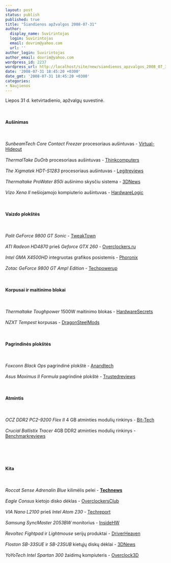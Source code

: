 ```yaml
---
layout: post
status: publish
published: true
title: "Šiandienos apžvalgos 2008-07-31"
author:
  display_name: Suvirintojas
  login: Suvirintojas
  email: dovrim@yahoo.com
  url: ''
author_login: Suvirintojas
author_email: dovrim@yahoo.com
wordpress_id: 2237
wordpress_url: http://localhost/site/new/siandienos_apzvalgos_2008_07_31/
date: '2008-07-31 18:45:20 +0300'
date_gmt: '2008-07-31 18:45:20 +0300'
categories:
- Naujienos
---
```

<p>Liepos 31 d. ketvirtadienio, apžvalgų suvestinė.<br />
<br><br />
<br><b>Aušinimas</b><br />
<br><br />
<br><i>SunbeamTech Core Contact Freezer</i> procesoriaus aušintuvas - <a class="ns" href="http://www.virtual-hideout.net/reviews/SunbeamTech_Core_Contact_Freezer/index.shtml">Virtual-Hideout</a><br />
<br><i>ThermalTake DuOrb</i> procesoriaus aušintuvas - <a class="ns" href="http://www.thinkcomputers.org/index.php?x=reviews&amp;id=805">Thinkcomputers</a><br />
<br><i>The Xigmatek HDT-S1283</i> procesoriaus aušintuvas - <a class="ns" href="http://www.legitreviews.com/article/755/1/">Legitreviews</a><br />
<br><i>Thermaltake ProWater 850i</i> aušinimo skysčiu sistema - <a class="ns" href="http://www.3dnews.ru/cooling/thermaltake_prowater_850i/">3DNews</a><br />
<br><i>Vizo Xena II</i> nešiojamojo kompiuterio aušintuvas - <a class="ns" href="http://hardwarelogic.com/news/137/ARTICLE/4106/2008-07-31.html">HardwareLogic</a><br />
<br><br />
<br><b>Vaizdo plokštės</b><br />
<br><br />
<br><i>Palit GeForce 9800 GT Sonic</i> - <a class="ns" href="http://www.tweaktown.com/reviews/1523/palit_geforce_9800_gt_sonic_512mb/index.html">TweakTown</a><br />
<br><i>ATI Radeon HD4870</i> prieš <i>Geforce GTX 260</i> - <a class="ns" href="http://www.overclockers.ru/lab/29942.shtml">Overclockers.ru</a><br />
<br><i>Intel GMA X4500HD</i> integruotas grafikos posistemis - <a class="ns" href="http://www.phoronix.com/scan.php?page=article&amp;item=intel_x4500hd&amp;num=1">Phoronix</a><br />
<br><i>Zotac GeForce 9800 GT Amp! Edition</i> - <a class="ns" href="http://www.techpowerup.com/reviews/Zotac/GeForce_9800_GT_Amp_Edition/">Techpowerup</a><br />
<br><br />
<br><b>Korpusai ir maitinimo blokai</b><br />
<br><br />
<br><i>Thermaltake Toughpower</i> 1500W maitinimo blokas - <a class="ns" href="http://www.hardwaresecrets.com/article/594">HardwareSecrets</a><br />
<br><i>NZXT Tempest</i> korpusas - <a class="ns" href="http://www.dragonsteelmods.com/index.php?option=com_content&amp;task=view&amp;id=8736&amp;Itemid=1">DragonSteelMods</a><br />
<br><br />
<br><b>Pagrindinės plokštės</b><br />
<br><br />
<br><i>Foxconn Black Ops</i> pagrindinė plokštė - <a class="ns" href="http://www.anandtech.com/mb/showdoc.aspx?i=3366">Anandtech</a><br />
<br><i>Asus Maximus II Formula</i> pagrindinė plokštė - <a class="ns" href="http://www.trustedreviews.com/motherboards/review/2008/07/31/Asus-Maximus-II-Formula/p1">Trustedreviews</a><br />
<br><br />
<br><b>Atmintis</b><br />
<br><br />
<br><i>OCZ DDR2 PC2-9200 Flex II</i> 4 GB atminties modulių rinkinys - <a class="ns" href="http://www.bit-tech.net/hardware/2008/07/31/ocz-ddr2-pc2-9200-flex-ii-4gb-series/1">Bit-Tech</a><br />
<br><i>Crucial Ballistix Tracer</i> 4GB DDR2 atminties modulių rinkinys - <a class="ns" href="http://benchmarkreviews.com/index.php?option=com_content&amp;task=view&amp;id=206&amp;Itemid=1">Benchmarkreviews</a><br />
<br><br />
<br><br />
<br><b>Kita</b><br />
<br><br />
<br><i>Roccat Sense Adrenalin Blue</i> kilimėlis pelei - <a class="ns" href="http://www.technews.lt/?id=Kas&amp;Id=2128"><b>Technews</b></a><br />
<br><i>Eagle Consus</i> kietojo disko dėklas - <a class="ns" href="http://www.overclockersclub.com/reviews/eagle_consus/">OverclockersClub</a><br />
<br><i>VIA Nano L2100</i> prieš <i>Intel Atom 230</i> - <a class="ns" href="http://www.techreport.com/articles.x/15204">Techreport</a><br />
<br><i>Samsung SyncMaster 2053BW</i> monitorius - <a class="ns" href="http://www.insidehw.com/Reviews/Displays/Samsung-SyncMaster-2053BW.html">InsideHW</a><br />
<br><i>Revoltec Fightpad</i> ir <i>Lightmouse</i> serijų produktai - <a class="ns" href="http://www.driverheaven.net/reviews.php?reviewid=599">DriverHeaven</a><br />
<br><i>Floston SB-33SUE</i> ir <i>SB-23SUB</i> kietųjų diskų dėklai - <a class="ns" href="http://www.3dnews.ru/storage/floston_sb_33sue_sb_23sub/">3DNews</a><br />
<br><i>YoYoTech Intel Spartan 300</i> žaidimų kompiuteris - <a class="ns" href="http://overclock3d.net/reviews.php?/misc_content/yoyotech_intel_spartan_300_gaming_system/1">Overclock3D</a><br />
<br><br />
<br><br />
<br></p>
